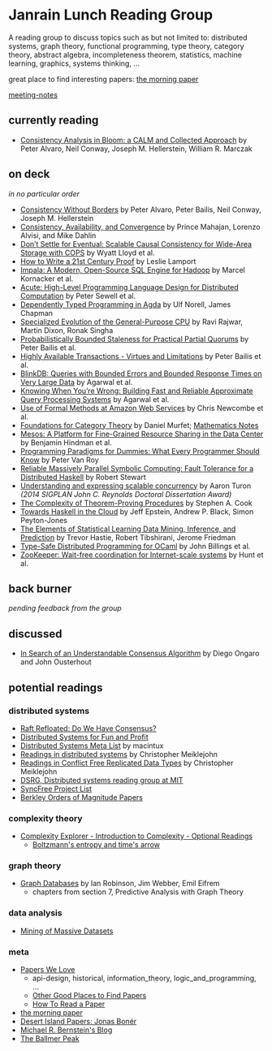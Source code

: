 # Janrain Lunch Reading Group

A reading group to discuss topics such as but not limited to: distributed systems, graph theory, functional programming, type theory, category theory, abstract algebra, incompleteness theorem, statistics, machine learning, graphics, systems thinking, ...

great place to find interesting papers: [the morning paper](http://blog.acolyer.org/)

[meeting-notes](meeting-notes.md)

## currently reading
- [Consistency Analysis in Bloom: a CALM and Collected Approach](http://www.cs.berkeley.edu/~palvaro/cidr11.pdf) by Peter Alvaro, Neil Conway, Joseph M. Hellerstein, William R. Marczak

## on deck
_in no particular order_
- [Consistency Without Borders](
http://www.cs.berkeley.edu/~palvaro/a23-alvaro.pdf) by Peter Alvaro, Peter Bailis, Neil Conway, Joseph M. Hellerstein
- [Consistency, Availability, and Convergence](http://www.cs.utexas.edu/users/dahlin/papers/cac-tr.pdf) by Prince Mahajan, Lorenzo Alvisi, and Mike Dahlin
- [Don’t Settle for Eventual:
Scalable Causal Consistency for Wide-Area Storage with COPS](http://www.cs.princeton.edu/~mfreed/docs/cops-sosp11.pdf) by Wyatt Lloyd et al.
- [How to Write a 21st Century Proof](http://research.}microsoft.com/en-us/um/people/lamport/pubs/proof.pdf) by
Leslie Lamport
- [Impala: A Modern, Open-Source SQL Engine for Hadoop](http://www.cidrdb.org/cidr2015/Papers/CIDR15_Paper28.pdf) by Marcel Kornacker et al.
- [Acute: High-Level Programming Language Design for Distributed Computation](http://www.di.ens.fr/~zappa/readings/icfp05.pdf) by Peter Sewell et al.
- [Dependently Typed Programming in Agda](http://www.cse.chalmers.se/~ulfn/darcs/AFP08/LectureNotes/AgdaIntro.pdf) by Ulf Norell, James Chapman
- [Specialized Evolution of the General-Purpose CPU](http://www.cidrdb.org/cidr2015/CIDR15_KeyNote.pdf) by Ravi Rajwar, Martin Dixon, Ronak Singha
- [Probabilistically Bounded Staleness
for Practical Partial Quorums](http://pbs.cs.berkeley.edu/pbs-vldb2012.pdf) by Peter Bailis et al.
- [Highly Available Transactions - Virtues and Limitations]() by Peter Bailis et al.
- [BlinkDB: Queries with Bounded Errors and Bounded Response Times on Very Large Data](http://www.cs.berkeley.edu/~sameerag/blinkdb_eurosys13.pdf) by Agarwal et al.
- [Knowing When You’re Wrong: Building Fast and Reliable Approximate Query Processing Systems](http://www.cs.berkeley.edu/~sameerag/mod282-agarwal.pdf) by Agarwal et al.
- [Use of Formal Methods at Amazon Web Services](http://research.microsoft.com/en-us/um/people/lamport/tla/formal-methods-amazon.pdf) by Chris Newcombe et al.
- [Foundations for Category Theory](http://therisingsea.org/notes/FoundationsForCategoryTheory.pdf) by Daniel Murfet; [Mathematics Notes](http://therisingsea.org/?page_id=3)
- [Mesos: A Platform for Fine-Grained Resource Sharing in the Data Center](https://www.cs.berkeley.edu/~alig/papers/mesos.pdf) by Benjamin Hindman et al.
- [Programming Paradigms for Dummies: What Every Programmer Should Know](https://www.info.ucl.ac.be/~pvr/VanRoyChapter.pdf) by Peter Van Roy
- [Reliable Massively Parallel Symbolic Computing: Fault Tolerance for a Distributed Haskell](http://www.dcs.gla.ac.uk/~trinder/theses/Stewart.pdf) by Robert Stewart
- [Understanding and expressing scalable concurrency](https://www.mpi-sws.org/~turon/turon-thesis.pdf) by Aaron Turon _(2014 SIGPLAN John C. Reynolds Doctoral Dissertation Award)_
- [The Complexity of Theorem-Proving Procedures](http://4mhz.de/download.php?file=Cook1971_Letter.pdf) by Stephen A. Cook
- [Towards Haskell in the Cloud](http://research.microsoft.com/en-us/um/people/simonpj/papers/parallel/remote.pdf) by Jeff Epstein, Andrew P. Black, Simon Peyton-Jones
- [The Elements of Statistical Learning Data Mining, Inference, and Prediction](http://statweb.stanford.edu/~tibs/ElemStatLearn/printings/ESLII_print10.pdf) by Trevor Hastie, Robert Tibshirani, Jerome Friedman
- [Type-Safe Distributed Programming for OCaml](http://citeseerx.ist.psu.edu/viewdoc/download?doi=10.1.1.61.9966&rep=rep1&type=pdf) by John
 Billings et al.
- [ZooKeeper: Wait-free coordination for Internet-scale systems]() by Hunt et al.

## back burner
_pending feedback from the group_

## discussed
- [In Search of an Understandable Consensus Algorithm](http://ramcloud.stanford.edu/raft.pdf) by Diego Ongaro and John Ousterhout

## potential readings

### distributed systems
- [Raft Refloated: Do We Have Consensus?](http://www.cl.cam.ac.uk/~ms705/pub/papers/2015-osr-raft.pdf)
- [Distributed Systems for Fun and Profit](http://book.mixu.net/distsys/)
- [Distributed Systems Meta List](https://gist.github.com/macintux/6227368) by macintux
-  [Readings in distributed systems](http://christophermeiklejohn.com/distributed/systems/2013/07/12/readings-in-distributed-systems.html) by Christopher Meiklejohn
- [Readings in Conflict Free Replicated Data Types](http://christophermeiklejohn.com/crdt/2014/07/22/readings-in-crdts.html) by Christopher Meiklejohn
- [DSRG, Distributed systems reading group at MIT](http://pdos.csail.mit.edu/dsrg/papers/)
- [SyncFree Project List](https://syncfree.lip6.fr/index.php/publications)
- [Berkley Orders of Magnitude Papers](http://boom.cs.berkeley.edu/papers.html)

### complexity theory
- [Complexity Explorer - Introduction to Complexity - Optional Readings](http://www.complexityexplorer.org/online-courses/19-introduction-to-complexity-fall-2014/materials)
  - [Boltzmann's entropy and time's arrow](http://users.df.uba.ar/ariel/materias/FT3_2008_1C/papers_pdf/lebowitz_370.pdf)

### graph theory
- [Graph Databases](http://graphdatabases.com/) by Ian Robinson, Jim Webber, Emil Eifrem
  - chapters from section 7, Predictive Analysis with Graph Theory

### data analysis
- [Mining of Massive Datasets](http://www.mmds.org/#ver21)

### meta
- [Papers We Love](https://github.com/papers-we-love/papers-we-love)
  - api-design, historical, information_theory, logic_and_programming, ...
  - [Other Good Places to Find Papers](https://github.com/papers-we-love/papers-we-love/blob/master/README.md#other-good-places-to-find-papers)
  - [How To Read a Paper](https://github.com/papers-we-love/papers-we-love/blob/master/README.md#how-to-read-a-paper)
- [the morning paper](http://blog.acolyer.org/)
- [Desert Island Papers: Jonas Bonér](http://blog.acolyer.org/2015/03/15/desert-island-papers-jonas-boner/)
- [Michael R. Bernstein's Blog](http://michaelrbernste.in/)
- [The Ballmer Peak](http://amix.dk/uploads/Coding_Drunk.jpg)
